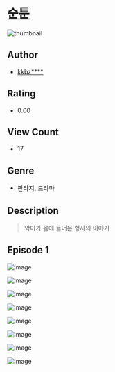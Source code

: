 # [순툰](https://comic.naver.com/challenge/list?titleId=811019)
![thumbnail](https://image-comic.pstatic.net/user_contents_data/challenge_comic/2023/05/25/350847/upload_3835206737357780535_480x623.jpeg)

## Author
- [kkbz****](https://comic.naver.com/artistTitle?id=350847)

## Rating
- 0.00

## View Count
- 17

## Genre
- 판타지, 드라마

## Description
> 악마가 몸에 들어온 형사의 이야기


## Episode 1
![image](https://image-comic.pstatic.net/user_contents_data/challenge_comic/2023/05/25/350847/upload_3906369342600799793.jpeg)

![image](https://image-comic.pstatic.net/user_contents_data/challenge_comic/2023/05/25/350847/upload_3847311257358645602.jpeg)

![image](https://image-comic.pstatic.net/user_contents_data/challenge_comic/2023/05/25/350847/upload_7293918676567536996.jpeg)

![image](https://image-comic.pstatic.net/user_contents_data/challenge_comic/2023/05/25/350847/upload_3558235347369813561.jpeg)

![image](https://image-comic.pstatic.net/user_contents_data/challenge_comic/2023/05/25/350847/upload_3702634420737881654.jpeg)

![image](https://image-comic.pstatic.net/user_contents_data/challenge_comic/2023/05/25/350847/upload_4050813283831277113.jpeg)

![image](https://image-comic.pstatic.net/user_contents_data/challenge_comic/2023/05/25/350847/upload_7221068338823312737.jpeg)

![image](https://image-comic.pstatic.net/user_contents_data/challenge_comic/2023/05/25/350847/upload_7161059000734594914.jpeg)
